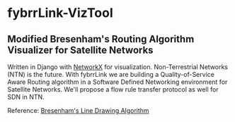 # fybrrLink-VizTool

## Modified Bresenham's Routing Algorithm Visualizer for Satellite Networks

Written in Django with [NetworkX](https://networkx.org/ "NetworkX Homepage") for visualization. Non-Terrestrial Networks (NTN) is the future. With fybrrLink we are building a Quality-of-Service Aware Routing algorithm in a Software Defined Networking environment for Satellite Networks. We'll propose a flow rule transfer protocol as well for SDN in NTN.

Reference: [Bresenham's Line Drawing Algorithm](https://en.wikipedia.org/wiki/Bresenham%27s_line_algorithm "Bresenham's Wikipedia")
